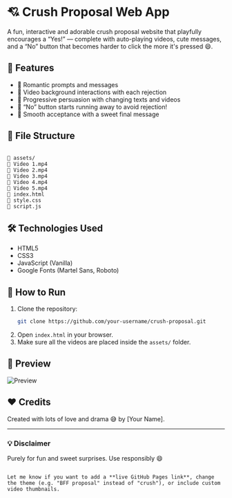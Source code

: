 
# 💘 Crush Proposal Web App

A fun, interactive and adorable crush proposal website that playfully encourages a “Yes!” — complete with auto-playing videos, cute messages, and a “No” button that becomes harder to click the more it's pressed 😄.

## 🌟 Features

- 💬 Romantic prompts and messages
- 🎥 Video background interactions with each rejection
- 🥹 Progressive persuasion with changing texts and videos
- 🚫 “No” button starts running away to avoid rejection!
- 💖 Smooth acceptance with a sweet final message

## 📂 File Structure

```

📁 assets/
🎥 Video 1.mp4
🎥 Video 2.mp4
🎥 Video 3.mp4
🎥 Video 4.mp4
🎥 Video 5.mp4
📄 index.html
📄 style.css
📄 script.js

````

## 🛠️ Technologies Used

- HTML5
- CSS3
- JavaScript (Vanilla)
- Google Fonts (Martel Sans, Roboto)

## 🚀 How to Run

1. Clone the repository:
   ```bash
   git clone https://github.com/your-username/crush-proposal.git


2. Open `index.html` in your browser.
3. Make sure all the videos are placed inside the `assets/` folder.

## 📸 Preview

![Preview](https://your-image-link-if-you-have-preview.gif)

## ❤️ Credits

Created with lots of love and drama 😅 by \[Your Name].

---

### 💡 Disclaimer

Purely for fun and sweet surprises. Use responsibly 😄

```

Let me know if you want to add a **live GitHub Pages link**, change the theme (e.g. "BFF proposal" instead of "crush"), or include custom video thumbnails.
```
